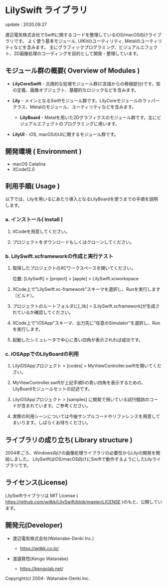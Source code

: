 LilySwift ライブラリ
=================

update : 2020.09.27

渡辺電気株式会社でSwiftに関するコードを整理しているiOS/macOS向けライブラリです。
よく使う基本モジュール, UIKitのユーティリティ, Metalのユーティリティなどを含みます。
主にグラフィックプログラミング、ビジュアルエフェクト、2D画像処理のコーディングを目的として開発・整理しています。



## モジュール群の概要( Overview of Modules )

* **LilyCoreSwift**  - 汎用的な処理モジュール群(C言語からの移植部分)です。型の定義、画像オブジェクト、基礎的なロジックなどを含みます。

* **Lily** -  メインとなるSwiftモジュール群です。LilyCoreモジュールのラッパークラス、Metalのモジュール、ユーティリティなどを含みます。

  * **LilyBoard** - Metalを用いた2Dグラフィクスのモジュール群です。主にビジュアルエフェクトのプログラミングに用います。
  
* **LilyUI** - iOS, macOSのUIに関するモジュール群です。




## 開発環境 ( Environment )

* macOS Catalina
* XCode12.0



## 利用手順( Usage )

以下では、Lilyを用いるにあたり導入となるLilyBoardを使うまでの手順を説明します。

### a. インストール( Install )

1. XCodeを用意してください。
  
2. プロジェクトをダウンロードもしくはクローンしてください。


### b. LilySwift.xcframeworkの作成と実行テスト

1. 取得したプロジェクトのXCワークスペースを開いてください。
  
   位置: [LilySwift] > [project] > [apple] > LilySwift.xcworkspace
    
2. XCode上で"LilySwift.xc-framework"スキーマを選択し、Runを実行します（ビルド）。
  
3. プロジェクトのルートフォルダに[_lib] > [LilySwift.xcframework]が生成されているか確認してください。
  
4. XCode上で"iOSApp"スキーマ、出力先に"任意のSimulator"を選択し、Runを実行します。
  
5. 起動したシミュレータで中心に青い四角が表示されれば成功です。


### c. iOSAppでのLilyBoardの利用

1. LilyiOSAppプロジェクト > [codes] > MyViewController.swiftを開いてください。
  
2. MyViewController.swiftが上記手順5の青い四角を表示するための、LilyBoardモジュールセットの記述です。
  
3. LilyiOSAppプロジェクト > [samples] に開発で用いている試行錯誤のコードが含まれています。ご参考ください。
  
4. 実際の利用シーンについては今後サンプルコードやリファレンスを用意してまいります。しばらくお待ちください。



## ライブラリの成り立ち( Library structure )

2004年ごろ、Windows向けの画像処理ライブラリの必要性からLilyの開発を開始しました。
LilySwiftはiOS/macOS向けにSwiftで動作するようにしたLilyライブラリです。



## ライセンス(License)

LilySwiftライブラリは MIT License ( https://github.com/wdkk/LilySwift/blob/master/LICENSE )のもと、公開しています。



## 開発元(Developer)

- 渡辺電気株式会社(Watanabe-Denki Inc.)
　　
  - https://wdkk.co.jp/

- 渡邉賢悟(Kengo Watanabe)

  - https://kengolab.net/



Copyright(c) 2004- Watanabe-Denki.Inc.
